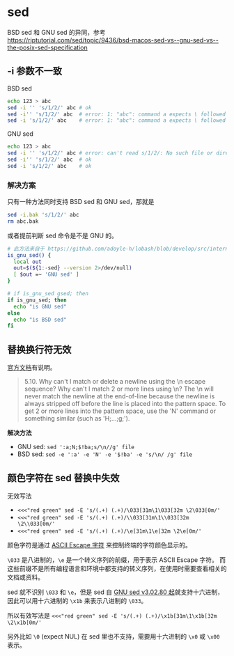 # sed

BSD sed 和 GNU sed 的异同，参考 https://riptutorial.com/sed/topic/9436/bsd-macos-sed-vs--gnu-sed-vs--the-posix-sed-specification

## -i 参数不一致

BSD sed

```sh
echo 123 > abc
sed -i '' 's/1/2/' abc # ok
sed -i'' 's/1/2/' abc  # error: 1: "abc": command a expects \ followed by text
sed -i 's/1/2/' abc    # error: 1: "abc": command a expects \ followed by text
```

GNU sed

```sh
echo 123 > abc
sed -i '' 's/1/2/' abc # error: can't read s/1/2/: No such file or directory
sed -i'' 's/1/2/' abc  # ok
sed -i 's/1/2/' abc    # ok
```

### 解决方案

只有一种方法同时支持 BSD sed 和 GNU sed，那就是

```sh
sed -i.bak 's/1/2/' abc
rm abc.bak
```

或者提前判断 sed 命令是不是 GNU 的。

```sh
# 此方法来自于 https://github.com/adoyle-h/lobash/blob/develop/src/internals/is_gnu_sed.bash
is_gnu_sed() {
  local out
  out=$(${1:-sed} --version 2>/dev/null)
  [ $out =~ 'GNU sed' ]
}

# if is_gnu_sed gsed; then
if is_gnu_sed; then
  echo "is GNU sed"
else
  echo "is BSD sed"
fi
```

## 替换换行符无效

[官方文档](https://www.pement.org/sed/sedfaq5.html#s5.10)有说明。

> 5.10. Why can't I match or delete a newline using the \n escape sequence? Why can't I match 2 or more lines using \n?
> The \n will never match the newline at the end-of-line because the newline is always stripped off before the line is placed into the pattern space. To get 2 or more lines into the pattern space, use the 'N' command or something similar (such as 'H;...;g;').

**解决方法**

- GNU sed: `sed ':a;N;$!ba;s/\n//g' file`
- BSD sed: `sed -e ':a' -e 'N' -e '$!ba' -e 's/\n/ /g' file`

## 颜色字符在 sed 替换中失效

无效写法

- `<<<"red green" sed -E 's/(.+) (.+)/\033[31m\1\033[32m \2\033[0m/'`
- `<<<"red green" sed -E 's/(.+) (.+)/\\033[31m\1\\033[32m \2\\033[0m/'`
- `<<<"red green" sed -E 's/(.+) (.+)/\e[31m\1\e[32m \2\e[0m/'`

颜色字符是通过 [ASCII Escape 字符](../others/ascii.md) 来控制终端的字符颜色显示的。

`\033` 是八进制的，`\e` 是一个转义序列的前缀，用于表示 ASCII Escape 字符。
而这些前缀不是所有编程语言和环境中都支持的转义序列，在使用时需要查看相关的文档或资料。

sed 就不识别 `\033` 和 `\e`，但是 sed 自 [GNU sed v3.02.80 起](https://stackoverflow.com/a/7760752/4622308)就支持十六进制，因此可以用十六进制的 `\x1b` 来表示八进制的 `\033`。

所以有效写法是 `<<<"red green" sed -E 's/(.+) (.+)/\x1b[31m\1\x1b[32m \2\x1b[0m/'`

另外比如 `\0` (expect NUL) 在 sed 里也不支持，需要用十六进制的 `\x0` 或 `\x00` 表示。
